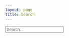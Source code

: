```yaml
---
layout: page
title: Search
---
```


<!-- <style>
	#search-container {
	    max-width: 100%;
	}

	input[type=text] {
		font-size: normal;
	    outline: none;
	    padding: 1rem;
		background: rgb(236, 237, 238);
	    width: 100%;
		-webkit-appearance: none;
		font-family: inherit;
		font-size: 100%;
		border: none;
	}
	#results-container {
		margin: .5rem 0;
	}
</style> -->

<!-- Html Elements for Search -->
<div id="search-container">
<input type="text" id="search-input" placeholder="Search...">
<ol id="results-container"></ol>
</div>

<!-- Script pointing to search-script.js -->
<script src="/search.js" type="text/javascript"></script>

<!-- Configuration -->
<script type="text/javascript">
SimpleJekyllSearch({
  searchInput: document.getElementById('search-input'),
  resultsContainer: document.getElementById('results-container'),
  json: '/search.json',
  searchResultTemplate: '<li><a href="{url}" title="{desc}">{title}</a></li>',
  noResultsText: 'No results found',
  limit: 10,
  fuzzy: false,
  exclude: ['Welcome']
})
</script>